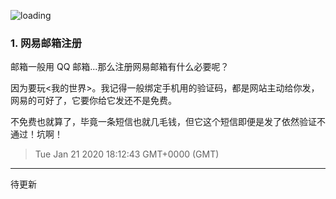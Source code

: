 ![loading](https://saber2pr.top/MyWeb/resource/image/yixierangrenzhuakuangde.webp)

### 1. 网易邮箱注册

邮箱一般用 QQ 邮箱...那么注册网易邮箱有什么必要呢？

因为要玩<我的世界>。我记得一般绑定手机用的验证码，都是网站主动给你发，网易的可好了，它要你给它发还不是免费。

不免费也就算了，毕竟一条短信也就几毛钱，但它这个短信即便是发了依然验证不通过！坑啊！

> Tue Jan 21 2020 18:12:43 GMT+0000 (GMT)

---

待更新
